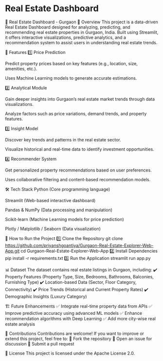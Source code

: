 # Real Estate Dashboard 
🏡 Real Estate Dashboard - Gurgaon
📌 Overview
This project is a data-driven Real Estate Dashboard designed for analyzing, predicting, and recommending real estate properties in Gurgaon, India. Built using Streamlit, it offers interactive visualizations, predictive analytics, and a recommendation system to assist users in understanding real estate trends.

🎯 Features
1️⃣ Price Prediction

Predict property prices based on key features (e.g., location, size, amenities, etc.).

Uses Machine Learning models to generate accurate estimations.

2️⃣ Analytical Module

Gain deeper insights into Gurgaon’s real estate market trends through data visualizations.

Analyze factors such as price variations, demand trends, and property features.

3️⃣ Insight Model

Discover key trends and patterns in the real estate sector.

Visualize historical and real-time data to identify investment opportunities.

4️⃣ Recommender System

Get personalized property recommendations based on user preferences.

Uses collaborative filtering and content-based recommendation models.

🛠️ Tech Stack
Python (Core programming language)

Streamlit (Web-based interactive dashboard)

Pandas & NumPy (Data processing and manipulation)

Scikit-learn (Machine Learning models for price prediction)

Plotly / Matplotlib / Seaborn (Data visualization)

🚀 How to Run the Project
1️⃣ Clone the Repository
git clone https://github.com/priyanshgoantiya/Gurgaon-Real-Estate-Explorer-Web-App.git
cd Gurgaon-Real-Estate-Explorer-Web-App
2️⃣ Install Dependencies
pip install -r requirements.txt
3️⃣ Run the Application
streamlit run app.py


📊 Dataset
The dataset contains real estate listings in Gurgaon, including:
✔️ Property Features (Property Type, Size, Bedrooms, Bathrooms, Balconies, Furnishing Type)
✔️ Location-based Data (Sector, Floor Category, Connectivity)
✔️ Price Trends (Historical and Current Property Rates)
✔️ Demographic Insights (Luxury Category)

🏗️ Future Enhancements
✅ Integrate real-time property data from APIs
✅ Improve predictive accuracy using advanced ML models
✅ Enhance recommendation algorithms with Deep Learning
✅ Add more city-wise real estate analysis

🤝 Contributions
Contributions are welcome! If you want to improve or extend this project, feel free to:
🔹 Fork the repository
🔹 Open an issue for discussion
🔹 Submit a pull request

📜 License
This project is licensed under the Apache License 2.0.

